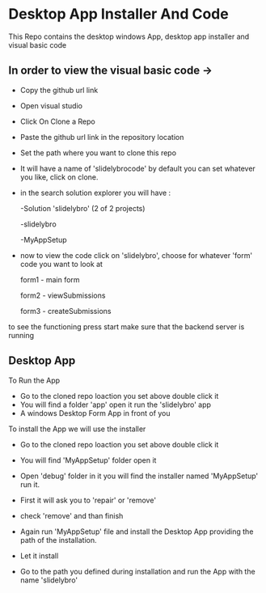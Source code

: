
# Desktop App Installer And Code

This Repo contains the desktop windows App, desktop app installer and visual basic code


## In order to view the visual basic code ->

- Copy the github url link
- Open visual studio
- Click On Clone a Repo
- Paste the github url link in the repository location 
- Set the path where you want to clone this repo
- It will have a name of 'slidelybrocode' by default you can set whatever you like, click on clone.
- in the search solution explorer you will have :
   
   -Solution 'slidelybro' (2 of 2 projects)
   
   -slidelybro
   
   -MyAppSetup


- now to view the code click on 'slidelybro', choose for whatever 'form' code you want to look at 

    form1 - main form

    form2 - viewSubmissions

    form3 - createSubmissions

to see the functioning press start make sure that the backend server is running



 











 





## Desktop App



To Run the App

- Go to the cloned repo loaction you set above double click it
- You will find a folder 'app' open it run the 'slidelybro' app
- A windows Desktop Form App in front of you  








To install the App we will use the installer 

- Go to the cloned repo loaction you set above double click it 
- You will find 'MyAppSetup' folder open it 
- Open 'debug' folder in it you will find the installer named 'MyAppSetup' run it. 
- First it will ask you to 'repair' or 'remove'
- check 'remove' and than finish 
- Again run 'MyAppSetup' file and install the Desktop App providing the path of the installation.
- Let it install

- Go to the path you defined during installation and run the App
    with the name 'slidelybro'


